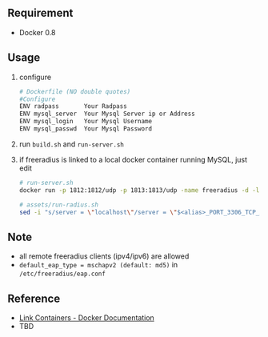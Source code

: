 ## Requirement
+ Docker 0.8

## Usage
1. configure

    ```bash
    # Dockerfile (NO double quotes)
    #Configure
    ENV radpass       Your Radpass   
    ENV mysql_server  Your Mysql Server ip or Address
    ENV mysql_login   Your Mysql Username
    ENV mysql_passwd  Your Mysql Password
    ```

2. run ```build.sh``` and ```run-server.sh``` 
3. if freeradius is linked to a local docker container running MySQL, just edit 

    ```bash
    # run-server.sh
    docker run -p 1812:1812/udp -p 1813:1813/udp -name freeradius -d -link <container>:<alias> catatnight/freeradius-mysql

    # assets/run-radius.sh
    sed -i "s/server = \"localhost\"/server = \"$<alias>_PORT_3306_TCP_ADDR\"/" /etc/freeradius/sql.conf
    ```

## Note
+ all remote freeradius clients (ipv4/ipv6) are allowed
+ ```default_eap_type = mschapv2 (default: md5)``` in ```/etc/freeradius/eap.conf```

## Reference
+ [Link Containers - Docker Documentation](http://docs.docker.io/en/latest/use/working_with_links_names/)
+ TBD


